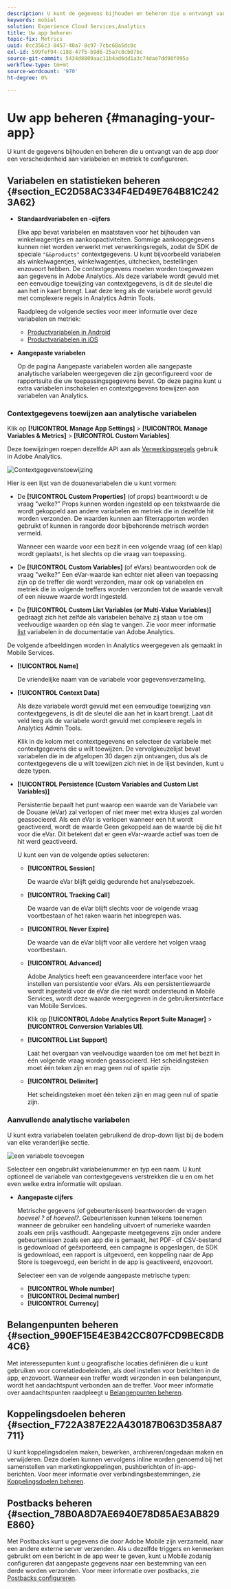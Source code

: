 ```yaml
---
description: U kunt de gegevens bijhouden en beheren die u ontvangt van de app door een verscheidenheid aan variabelen en metriek te configureren.
keywords: mobiel
solution: Experience Cloud Services,Analytics
title: Uw app beheren
topic-fix: Metrics
uuid: 0cc356c3-8457-40a7-8c97-7cbc68a5dc0c
exl-id: 599fef94-c188-47f5-b9d6-25a7c8cb07bc
source-git-commit: 5434d8809aac11b4ad6dd1a3c74dae7dd98f095a
workflow-type: tm+mt
source-wordcount: '970'
ht-degree: 0%

---
```


# Uw app beheren {#managing-your-app}

U kunt de gegevens bijhouden en beheren die u ontvangt van de app door een verscheidenheid aan variabelen en metriek te configureren.

## Variabelen en statistieken beheren {#section_EC2D58AC334F4ED49E764B81C2423A62}

* **Standaardvariabelen en -cijfers**

   Elke app bevat variabelen en maatstaven voor het bijhouden van winkelwagentjes en aankoopactiviteiten. Sommige aankoopgegevens kunnen niet worden verwerkt met verwerkingsregels, zodat de SDK de speciale `"&&products"` contextgegevens. U kunt bijvoorbeeld variabelen als winkelwagentjes, winkelwagentjes, uitchecken, bestellingen enzovoort hebben. De contextgegevens moeten worden toegewezen aan gegevens in Adobe Analytics. Als deze variabele wordt gevuld met een eenvoudige toewijzing van contextgegevens, is dit de sleutel die aan het in kaart brengt. Laat deze leeg als de variabele wordt gevuld met complexere regels in Analytics Admin Tools.

   Raadpleeg de volgende secties voor meer informatie over deze variabelen en metriek:

   * [Productvariabelen in Android](/help/android/analytics-main/products/products.md)
   * [Productvariabelen in iOS](/help/ios/analytics-main/products/products.md)

* **Aangepaste variabelen**

   Op de pagina Aangepaste variabelen worden alle aangepaste analytische variabelen weergegeven die zijn geconfigureerd voor de rapportsuite die uw toepassingsgegevens bevat. Op deze pagina kunt u extra variabelen inschakelen en contextgegevens toewijzen aan variabelen van Analytics.

### Contextgegevens toewijzen aan analytische variabelen

Klik op **[!UICONTROL Manage App Settings]** > **[!UICONTROL Manage Variables & Metrics]** > **[!UICONTROL Custom Variables]**.

Deze toewijzingen roepen dezelfde API aan als [Verwerkingsregels](https://experienceleague.adobe.com/docs/analytics/admin/admin-tools/processing-rules/processing-rules.html) gebruik in Adobe Analytics.

![Contextgegevenstoewijzing](assets/custom_data_content.png)

Hier is een lijst van de douanevariabelen die u kunt vormen:

* De **[!UICONTROL Custom Properties]** (of props) beantwoordt u de vraag &quot;welke?&quot; Props kunnen worden ingesteld op een tekstwaarde die wordt gekoppeld aan andere variabelen en metriek die in dezelfde hit worden verzonden. De waarden kunnen aan filterrapporten worden gebruikt of kunnen in rangorde door bijbehorende metrisch worden vermeld.

   Wanneer een waarde voor een bezit in een volgende vraag (of een klap) wordt geplaatst, is het slechts op die vraag van toepassing.

* De **[!UICONTROL Custom Variables]** (of eVars) beantwoorden ook de vraag &quot;welke?&quot; Een eVar-waarde kan echter niet alleen van toepassing zijn op de treffer die wordt verzonden, maar ook op variabelen en metriek die in volgende treffers worden verzonden tot de waarde vervalt of een nieuwe waarde wordt ingesteld.
* De **[!UICONTROL Custom List Variables (or Multi-Value Variables)]** gedraagt zich het zelfde als variabelen behalve zij staan u toe om veelvoudige waarden op één slag te vangen. Zie voor meer informatie [list](https://experienceleague.adobe.com/docs/analytics/implementation/vars/page-vars/list.html?lang=en) variabelen in de documentatie van Adobe Analytics.

De volgende afbeeldingen worden in Analytics weergegeven als gemaakt in Mobile Services.

* **[!UICONTROL Name]**

   De vriendelijke naam van de variabele voor gegevensverzameling.

* **[!UICONTROL Context Data]**

   Als deze variabele wordt gevuld met een eenvoudige toewijzing van contextgegevens, is dit de sleutel die aan het in kaart brengt. Laat dit veld leeg als de variabele wordt gevuld met complexere regels in Analytics Admin Tools.

   Klik in de kolom met contextgegevens en selecteer de variabele met contextgegevens die u wilt toewijzen. De vervolgkeuzelijst bevat variabelen die in de afgelopen 30 dagen zijn ontvangen, dus als de contextgegevens die u wilt toewijzen zich niet in de lijst bevinden, kunt u deze typen.

* **[!UICONTROL Persistence (Custom Variables and Custom List Variables)]**

   Persistentie bepaalt het punt waarop een waarde van de Variabele van de Douane (eVar) zal verlopen of niet meer met extra klusjes zal worden geassocieerd. Als een eVar is verlopen wanneer een hit wordt geactiveerd, wordt de waarde Geen gekoppeld aan de waarde bij die hit voor die eVar. Dit betekent dat er geen eVar-waarde actief was toen de hit werd geactiveerd.

   U kunt een van de volgende opties selecteren:

   * **[!UICONTROL Session]**

      De waarde eVar blijft geldig gedurende het analysebezoek.

   * **[!UICONTROL Tracking Call]**

      De waarde van de eVar blijft slechts voor de volgende vraag voortbestaan of het raken waarin het inbegrepen was.

   * **[!UICONTROL Never Expire]**

      De waarde van de eVar blijft voor alle verdere het volgen vraag voortbestaan.
   * **[!UICONTROL Advanced]**

      Adobe Analytics heeft een geavanceerdere interface voor het instellen van persistentie voor eVars. Als een persistentiewaarde wordt ingesteld voor de eVar die niet wordt ondersteund in Mobile Services, wordt deze waarde weergegeven in de gebruikersinterface van Mobile Services.

      Klik op **[!UICONTROL Adobe Analytics Report Suite Manager]** > **[!UICONTROL Conversion Variables UI]**.

   * **[!UICONTROL List Support]**

      Laat het overgaan van veelvoudige waarden toe om met het bezit in één volgende vraag worden geassocieerd. Het scheidingsteken moet één teken zijn en mag geen nul of spatie zijn.

   * **[!UICONTROL Delimiter]**

      Het scheidingsteken moet één teken zijn en mag geen nul of spatie zijn.

### Aanvullende analytische variabelen

U kunt extra variabelen toelaten gebruikend de drop-down lijst bij de bodem van elke veranderlijke sectie.

![een variabele toevoegen](assets/add_variable.png)

Selecteer een ongebruikt variabelenummer en typ een naam. U kunt optioneel de variabele van contextgegevens verstrekken die u en om het even welke extra informatie wilt opslaan.

* **Aangepaste cijfers**

   Metrische gegevens (of gebeurtenissen) beantwoorden de vragen *hoeveel ?* of *hoeveel?*. Gebeurtenissen kunnen telkens toenemen wanneer de gebruiker een handeling uitvoert of numerieke waarden zoals een prijs vasthoudt. Aangepaste meetgegevens zijn onder andere gebeurtenissen zoals een app die is gemaakt, het PDF- of CSV-bestand is gedownload of geëxporteerd, een campagne is opgeslagen, de SDK is gedownload, een rapport is uitgevoerd, een koppeling naar de App Store is toegevoegd, een bericht in de app is geactiveerd, enzovoort.

   Selecteer een van de volgende aangepaste metrische typen:

   * **[!UICONTROL Whole number]**
   * **[!UICONTROL Decimal number]**
   * **[!UICONTROL Currency]**

## Belangenpunten beheren {#section_990EF15E4E3B42CC807FCD9BEC8DB4C6}

Met interessepunten kunt u geografische locaties definiëren die u kunt gebruiken voor correlatiedoeleinden, als doel instellen voor berichten in de app, enzovoort. Wanneer een treffer wordt verzonden in een belangenpunt, wordt het aandachtspunt verbonden aan de treffer. Voor meer informatie over aandachtspunten raadpleegt u [Belangenpunten beheren](/help/using/location/t-manage-points.md).

## Koppelingsdoelen beheren {#section_F722A387E22A430187B063D358A87711}

U kunt koppelingsdoelen maken, bewerken, archiveren/ongedaan maken en verwijderen. Deze doelen kunnen vervolgens inline worden genoemd bij het samenstellen van marketingkoppelingen, pushberichten of in-app-berichten. Voor meer informatie over verbindingsbestemmingen, zie [Koppelingsdoelen beheren](/help/using/acquisition-main/c-manage-link-destinations/t-archive-unarchive-link-destinations.md).

## Postbacks beheren {#section_78B0A8D7AE6940E78D85AE3AB829E860}

Met Postbacks kunt u gegevens die door Adobe Mobile zijn verzameld, naar een andere externe server verzenden. Als u dezelfde triggers en kenmerken gebruikt om een bericht in de app weer te geven, kunt u Mobile zodanig configureren dat aangepaste gegevens naar een bestemming van een derde worden verzonden. Voor meer informatie over postbacks, zie [Postbacks configureren](/help/using/c-manage-app-settings/c-mob-confg-app/signals.md).
